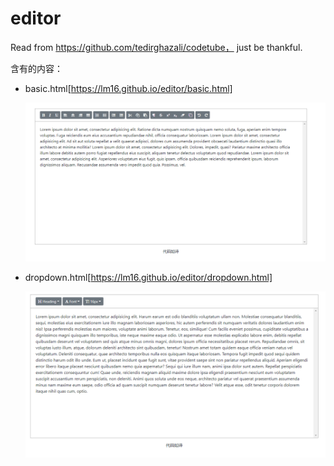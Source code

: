 # editor
Read from https://github.com/tedirghazali/codetube， just be thankful.

含有的内容：

- basic.html[https://lm16.github.io/editor/basic.html]

  ![2019_3_16[23.27.22]](pic/2019_3_16[23.27.22].png)

- dropdown.html[https://lm16.github.io/editor/dropdown.html]

  ![2019_3_16[23.28.33]](pic/2019_3_16[23.28.33].png)